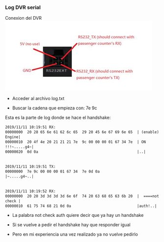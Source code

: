 ### Log DVR serial

Conexion del DVR 
![](/images/image005.jpg?raw=true)


* Acceder al archivo log.txt

* Buscar la cadena que empieza con: 7e 9c

Esta es la parte de log donde se hace el handshake:

```
2019/11/11 10:19:51 RX:
00000000  20 28 65 6e 61 62 6c 65  29 20 45 6e 67 69 6e 65  | (enable) Engine|
00000010  20 4f 4e 20 21 21 21 7e  9c 00 00 00 01 67 34 7e  | ON !!!~.....g4~|
00000020  0d 0a                                             |..|


2019/11/11 10:19:51 TX:
00000000  7e 9c 00 00 00 01 67 34  7e 0d 0a                 |~.....g4~..|


2019/11/11 10:19:52 RX:
00000000  20 20 3d 3d 3d 3d 6e 6f  74 20 63 68 65 63 6b 20  |  ====not check |
00000010  61 75 74 68 21 0d 0a                              |auth!..|
```

* La palabra not check auth quiere decir que ya hay un handshake

* Si se vuelve a pedir el handshake hay que responder igual

* Pero en mi experiencia una vez realizado ya no vuelve pedirlo


